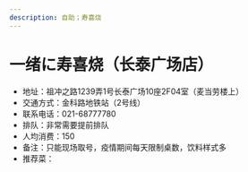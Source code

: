 ```yaml
---
description: 自助；寿喜烧
---
```


# 一绪に寿喜烧（长泰广场店）

* 地址：祖冲之路1239弄1号长泰广场10座2F04室（麦当劳楼上）
* 交通方式：金科路地铁站（2号线）
* 联系电话：021-68777780
* 排队：非常需要提前排队
* 人均消费：150
* 备注：只能现场取号，疫情期间每天限制桌数，饮料样式多
* 推荐菜：
